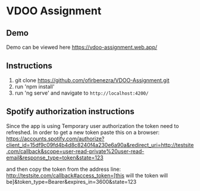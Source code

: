# VDOO Assignment

## Demo

Demo can be viewed here https://vdoo-assignment.web.app/

## Instructions

1. git clone https://github.com/ofirbenezra/VDOO-Assignment.git
2. run 'npm install'
3. run 'ng serve' and navigate to `http://localhost:4200/`

## Spotify authorization instructions

Since the app is using Temporary user authorization the token need to refreshed.
In order to get a new token paste this on a browser:
https://accounts.spotify.com/authorize?client_id=15df9c09fd4b4d8c8240f4a230e6a90a&redirect_uri=http://testsite.com/callback&scope=user-read-private%20user-read-email&response_type=token&state=123

and then copy the token from the address line:
http://testsite.com/callback#access_token=[this will the token will be]&token_type=Bearer&expires_in=3600&state=123

